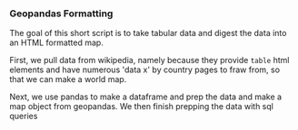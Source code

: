 ### Geopandas Formatting ###

The goal of this short script is to take tabular data and digest the data into an HTML formatted map.

First, we pull data from wikipedia, namely because they provide `table` html elements and have numerous 'data x' by country pages to fraw from, so that we can make a world map.

Next, we use pandas to make a dataframe and prep the data and make a map object from geopandas. We then finish prepping the data with sql queries
